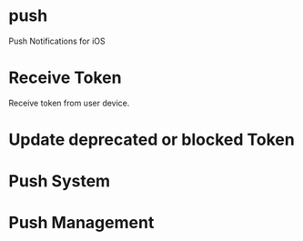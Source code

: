 # push
Push Notifications for iOS

# Receive Token
Receive token from user device.

# Update deprecated or blocked Token
# Push System
# Push Management

